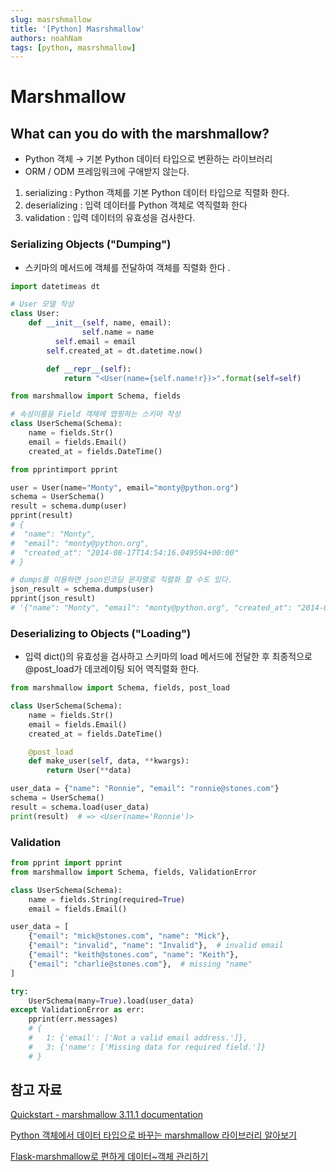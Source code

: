 ```yaml
---
slug: masrshmallow
title: '[Python] Masrshmallow'
authors: noahNam
tags: [python, masrshmallow]
---
```


# Marshmallow

## What can you do with the marshmallow?

- Python 객체 → 기본 Python 데이터 타입으로 변환하는 라이브러리
- ORM / ODM 프레임워크에 구애받지 않는다.

1. serializing : Python 객체를 기본 Python 데이터 타입으로 직렬화 한다.
2. deserializing : 입력 데이터를 Python 객체로 역직렬화 한다
3. validation : 입력 데이터의 유효성을 검사한다.

### Serializing Objects ("Dumping")

- 스키마의 메서드에 객체를 전달하여 객체를 직렬화 한다 .

```python
import datetimeas dt

# User 모델 작성
class User:
    def __init__(self, name, email):
				self.name = name
	      self.email = email
        self.created_at = dt.datetime.now()

		def __repr__(self):
			return "<User(name={self.name!r})>".format(self=self)
```

```python
from marshmallow import Schema, fields

# 속성이름을 Field 객체에 맵핑하는 스키마 작성
class UserSchema(Schema):
    name = fields.Str()
    email = fields.Email()
    created_at = fields.DateTime()
```

```python
from pprintimport pprint

user = User(name="Monty", email="monty@python.org")
schema = UserSchema()
result = schema.dump(user)
pprint(result)
# {
#  "name": "Monty",
#  "email": "monty@python.org",
#  "created_at": "2014-08-17T14:54:16.049594+00:00"
# }

# dumps를 이용하면 json인코딩 문자열로 직렬화 할 수도 있다.
json_result = schema.dumps(user)
pprint(json_result)
# '{"name": "Monty", "email": "monty@python.org", "created_at": "2014-08-17T14:54:16.049594+00:00"}'
```

### Deserializing to Objects ("Loading")

- 입력 dict()의 유효성을 검사하고 스키마의  load 메서드에 전달한 후 최종적으로 @post_load가 데코레이팅 되어 역직렬화 한다.

```python
from marshmallow import Schema, fields, post_load

class UserSchema(Schema):
    name = fields.Str()
    email = fields.Email()
    created_at = fields.DateTime()

    @post_load
    def make_user(self, data, **kwargs):
        return User(**data)
```

```python
user_data = {"name": "Ronnie", "email": "ronnie@stones.com"}
schema = UserSchema()
result = schema.load(user_data)
print(result)  # => <User(name='Ronnie')>
```

### Validation

```python
from pprint import pprint
from marshmallow import Schema, fields, ValidationError

class UserSchema(Schema):
    name = fields.String(required=True)
    email = fields.Email()

user_data = [
    {"email": "mick@stones.com", "name": "Mick"},
    {"email": "invalid", "name": "Invalid"},  # invalid email
    {"email": "keith@stones.com", "name": "Keith"},
    {"email": "charlie@stones.com"},  # missing "name"
]

try:
    UserSchema(many=True).load(user_data)
except ValidationError as err:
    pprint(err.messages)
    # {
	#	1: {'email': ['Not a valid email address.']},
    #   3: {'name': ['Missing data for required field.']}
    # }
```

## 참고 자료

[Quickstart - marshmallow 3.11.1 documentation](https://marshmallow.readthedocs.io/en/stable/quickstart.html#serializing-objects-dumping)

[Python 객체에서 데이터 타입으로 바꾸는 marshmallow 라이브러리 알아보기](https://minwook-shin.github.io/python-converting-object-to-datatype-using-marshmallow/)

[Flask-marshmallow로 편하게 데이터~객체 관리하기](https://livlikwav.github.io/flask/Flask-marshmallow/)